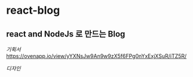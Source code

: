 # react-blog

## react and NodeJs 로 만드는 Blog

_기획서_
<https://ovenapp.io/view/yYXNsJw9An9w9zX5f6FPg0nYxExjXSuR/iTZ5R/>

_디자인_
